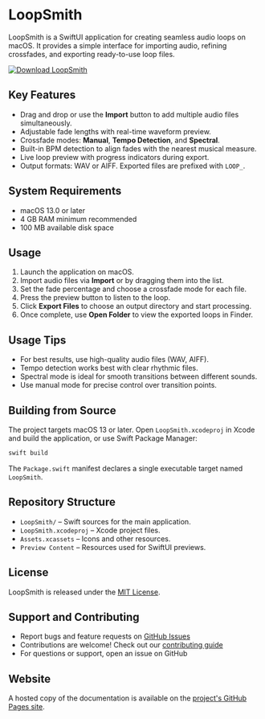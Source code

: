 # LoopSmith

LoopSmith is a SwiftUI application for creating seamless audio loops on macOS.
It provides a simple interface for importing audio, refining crossfades, and exporting
ready-to-use loop files.

[![Download LoopSmith](https://img.shields.io/badge/Download-LoopSmith-blue)](https://github.com/lescurej/LoopSmith/releases/latest)

## Key Features
- Drag and drop or use the **Import** button to add multiple audio files simultaneously.
- Adjustable fade lengths with real-time waveform preview.
- Crossfade modes: **Manual**, **Tempo Detection**, and **Spectral**.
- Built-in BPM detection to align fades with the nearest musical measure.
- Live loop preview with progress indicators during export.
- Output formats: WAV or AIFF. Exported files are prefixed with `LOOP_`.

## System Requirements
- macOS 13.0 or later
- 4 GB RAM minimum recommended
- 100 MB available disk space

## Usage
1. Launch the application on macOS.
2. Import audio files via **Import** or by dragging them into the list.
3. Set the fade percentage and choose a crossfade mode for each file.
4. Press the preview button to listen to the loop.
5. Click **Export Files** to choose an output directory and start processing.
6. Once complete, use **Open Folder** to view the exported loops in Finder.

## Usage Tips
- For best results, use high-quality audio files (WAV, AIFF).
- Tempo detection works best with clear rhythmic files.
- Spectral mode is ideal for smooth transitions between different sounds.
- Use manual mode for precise control over transition points.

## Building from Source
The project targets macOS 13 or later. Open `LoopSmith.xcodeproj` in Xcode and
build the application, or use Swift Package Manager:

```bash
swift build
```

The `Package.swift` manifest declares a single executable target named
`LoopSmith`.

## Repository Structure
- `LoopSmith/` – Swift sources for the main application.
- `LoopSmith.xcodeproj` – Xcode project files.
- `Assets.xcassets` – Icons and other resources.
- `Preview Content` – Resources used for SwiftUI previews.

## License
LoopSmith is released under the [MIT License](LICENSE).

## Support and Contributing
- Report bugs and feature requests on [GitHub Issues](https://github.com/lescurej/LoopSmith/issues)
- Contributions are welcome! Check out our [contributing guide](CONTRIBUTING.md)
- For questions or support, open an issue on GitHub

## Website
A hosted copy of the documentation is available on the [project's GitHub Pages site](https://lescurej.github.io/LoopSmith/).
